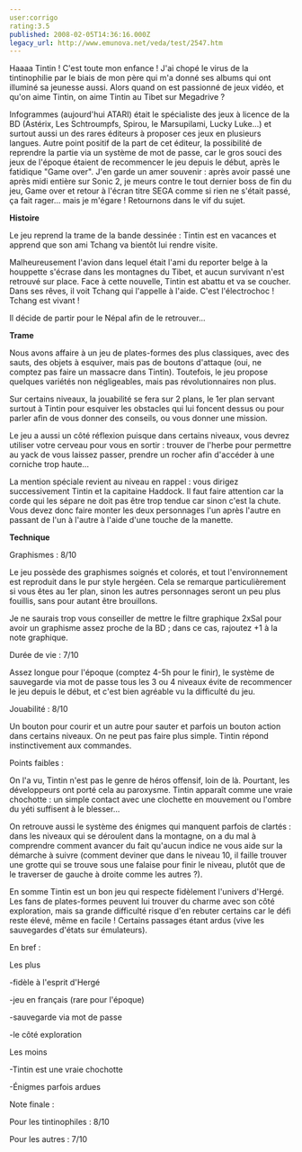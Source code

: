```yaml
---
user:corrigo
rating:3.5
published: 2008-02-05T14:36:16.000Z
legacy_url: http://www.emunova.net/veda/test/2547.htm
---
```

Haaaa Tintin ! C'est toute mon enfance ! J'ai chopé le virus de la tintinophilie par le biais de mon père qui m'a donné ses albums qui ont illuminé sa jeunesse aussi. Alors quand on est passionné de jeux vidéo, et qu'on aime Tintin, on aime Tintin au Tibet sur Megadrive ?  

  

Infogrammes (aujourd'hui ATARI) était le spécialiste des jeux à licence de la BD (Astérix, Les Schtroumpfs, Spirou, le Marsupilami, Lucky Luke...) et surtout aussi un des rares éditeurs à proposer ces jeux en plusieurs langues. Autre point positif de la part de cet éditeur, la possibilité de reprendre la partie via un système de mot de passe, car le gros souci des jeux de l'époque étaient de recommencer le jeu depuis le début, après le fatidique "Game over". J'en garde un amer souvenir : après avoir passé une après midi entière sur Sonic 2, je meurs contre le tout dernier boss de fin du jeu, Game over et retour à l'écran titre SEGA comme si rien ne s'était passé, ça fait rager... mais je m'égare ! Retournons dans le vif du sujet.  

  

**Histoire**  

Le jeu reprend la trame de la bande dessinée : Tintin est en vacances et apprend que son ami Tchang va bientôt lui rendre visite.  

Malheureusement l'avion dans lequel était l'ami du reporter belge à la houppette s'écrase dans les montagnes du Tibet, et aucun survivant n'est retrouvé sur place. Face à cette nouvelle, Tintin est abattu et va se coucher. Dans ses rêves, il voit Tchang qui l'appelle à l'aide. C'est l'électrochoc ! Tchang est vivant !  

Il décide de partir pour le Népal afin de le retrouver...  

  

**Trame**  

Nous avons affaire à un jeu de plates-formes des plus classiques, avec des sauts, des objets à esquiver, mais pas de boutons d'attaque (oui, ne comptez pas faire un massacre dans Tintin). Toutefois, le jeu propose quelques variétés non négligeables, mais pas révolutionnaires non plus.  

Sur certains niveaux, la jouabilité se fera sur 2 plans, le 1er plan servant surtout à Tintin pour esquiver les obstacles qui lui foncent dessus ou pour parler afin de vous donner des conseils, ou vous donner une mission.  

  

Le jeu a aussi un côté réflexion puisque dans certains niveaux, vous devrez utiliser votre cerveau pour vous en sortir : trouver de l'herbe pour permettre au yack de vous laissez passer, prendre un rocher afin d'accéder à une corniche trop haute...  

La mention spéciale revient au niveau en rappel : vous dirigez successivement Tintin et la capitaine Haddock. Il faut faire attention car la corde qui les sépare ne doit pas être trop tendue car sinon c'est la chute. Vous devez donc faire monter les deux personnages l'un après l'autre en passant de l'un à l'autre à l'aide d'une touche de la manette.  

  

**Technique**  

  

Graphismes : 8/10  

Le jeu possède des graphismes soignés et colorés, et tout l'environnement est reproduit dans le pur style hergéen. Cela se remarque particulièrement si vous êtes au 1er plan, sinon les autres personnages seront un peu plus fouillis, sans pour autant être brouillons.   

Je ne saurais trop vous conseiller de mettre le filtre graphique 2xSaI pour avoir un graphisme assez proche de la BD ; dans ce cas, rajoutez +1 à la note graphique.  

  

Durée de vie : 7/10   

Assez longue pour l'époque (comptez 4-5h pour le finir), le système de sauvegarde via mot de passe tous les 3 ou 4 niveaux évite de recommencer le jeu depuis le début, et c'est bien agréable vu la difficulté du jeu.  

  

Jouabilité : 8/10   

Un bouton pour courir et un autre pour sauter et parfois un bouton action dans certains niveaux. On ne peut pas faire plus simple. Tintin répond instinctivement aux commandes.  

  

Points faibles :  

On l'a vu, Tintin n'est pas le genre de héros offensif, loin de là. Pourtant, les développeurs ont porté cela au paroxysme. Tintin apparaît comme une vraie chochotte : un simple contact avec une clochette en mouvement ou l'ombre du yéti suffisent à le blesser...  

On retrouve aussi le système des énigmes qui manquent parfois de clartés : dans les niveaux qui se déroulent dans la montagne, on a du mal à comprendre comment avancer du fait qu'aucun indice ne vous aide sur la démarche à suivre (comment deviner que dans le niveau 10, il faille trouver une grotte qui se trouve sous une falaise pour finir le niveau, plutôt que de le traverser de gauche à droite comme les autres ?).  

  

En somme Tintin est un bon jeu qui respecte fidèlement l'univers d'Hergé. Les fans de plates-formes peuvent lui trouver du charme avec son côté exploration, mais sa grande difficulté risque d'en rebuter certains car le défi reste élevé, même en facile ! Certains passages étant ardus (vive les sauvegardes d'états sur émulateurs).  

  

En bref :  

  

Les plus  

-fidèle à l'esprit d'Hergé  

-jeu en français (rare pour l'époque)  

-sauvegarde via mot de passe  

-le côté exploration  

  

Les moins   

-Tintin est une vraie chochotte  

-Énigmes parfois ardues  

  

Note finale :  

Pour les tintinophiles : 8/10  

Pour les autres : 7/10